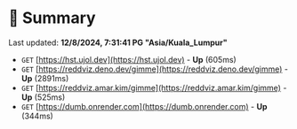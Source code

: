 # 📖 Summary
Last updated: **12/8/2024, 7:31:41 PG "Asia/Kuala_Lumpur"**

- `GET` [https://hst.ujol.dev](https://hst.ujol.dev) - **Up** (605ms)
- `GET` [https://reddviz.deno.dev/gimme](https://reddviz.deno.dev/gimme) - **Up** (2891ms)
- `GET` [https://reddviz.amar.kim/gimme](https://reddviz.amar.kim/gimme) - **Up** (525ms)
- `GET` [https://dumb.onrender.com](https://dumb.onrender.com) - **Up** (344ms)
